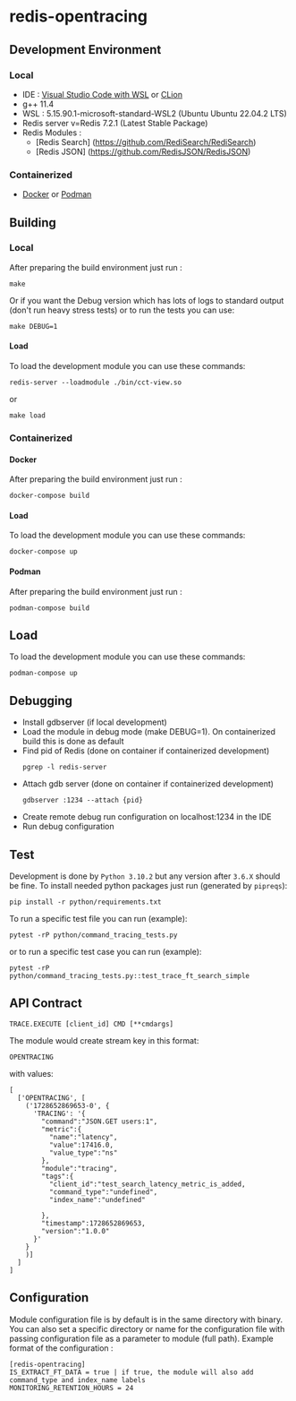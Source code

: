 # redis-opentracing

## Development Environment

### Local

* IDE : [Visual Studio Code with WSL](https://code.visualstudio.com/docs/cpp/config-wsl) or [CLion](https://www.jetbrains.com/clion/)
* g++ 11.4
* WSL : 5.15.90.1-microsoft-standard-WSL2 (Ubuntu Ubuntu 22.04.2 LTS)
* Redis server v=Redis 7.2.1 (Latest Stable Package)
* Redis Modules :
    * [Redis Search] (https://github.com/RediSearch/RediSearch)
    * [Redis JSON] (https://github.com/RedisJSON/RedisJSON)

### Containerized
* [Docker](https://www.docker.com/products/docker-desktop/) or [Podman](https://podman.io/docs/installation)

## Building

### Local

After preparing the build environment just run :

```
make
```

Or if you want the Debug version which has lots of logs to standard output (don't run heavy stress tests) or to run the tests you can use:

```
make DEBUG=1
```

#### Load

To load the development module you can use these commands:

```
redis-server --loadmodule ./bin/cct-view.so
```

or

```
make load
```

### Containerized

#### Docker
After preparing the build environment just run :

```
docker-compose build
```

#### Load

To load the development module you can use these commands:

```
docker-compose up
```

#### Podman
After preparing the build environment just run :

```
podman-compose build
```

## Load

To load the development module you can use these commands:

```
podman-compose up
```

## Debugging
* Install gdbserver (if local development)
* Load the module in debug mode (make DEBUG=1). On containerized build this is done as default
* Find pid of Redis (done on container if containerized development)
  ```
  pgrep -l redis-server
  ```
* Attach gdb server (done on container if containerized development)
  ```
  gdbserver :1234 --attach {pid}
  ```
* Create remote debug run configuration on localhost:1234 in the IDE
* Run debug configuration

## Test
Development is done by `Python 3.10.2` but any version after `3.6.X` should be fine. To install needed python packages just run (generated by `pipreqs`):

```
pip install -r python/requirements.txt
```

To run a specific test file you can run (example):

```
pytest -rP python/command_tracing_tests.py
```

or to run a specific test case you can run (example):

```
pytest -rP python/command_tracing_tests.py::test_trace_ft_search_simple
```

## API Contract

```
TRACE.EXECUTE [client_id] CMD [**cmdargs]
```

The module would create stream key in this format:
```
OPENTRACING
```
with values:
```
[
  ['OPENTRACING', [
    ('1728652869653-0', {
      'TRACING': '{
        "command":"JSON.GET users:1",
        "metric":{
          "name":"latency",
          "value":17416.0,
          "value_type":"ns"
        },
        "module":"tracing",
        "tags":{
          "client_id":"test_search_latency_metric_is_added,
          "command_type":"undefined",
          "index_name":"undefined"
          
        },
        "timestamp":1728652869653,
        "version":"1.0.0"
      }'
    }
    )]
  ]
]
```

## Configuration
Module configuration file is by default is in the same directory with binary. You can also set a specific directory or name for the configuration file with passing configuration file as a parameter to module (full path).
Example format of the configuration :
```
[redis-opentracing]
IS_EXTRACT_FT_DATA = true | if true, the module will also add command_type and index_name labels
MONITORING_RETENTION_HOURS = 24
```